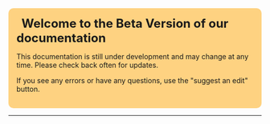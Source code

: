 <div style='background-color: rgba(255,165,0,0.49); border-radius: 10px; padding: 1rem;'>
    <span style="font-size: 24px; font-weight: bold; vertical-align: middle; margin-left: 10px;" >
        Welcome to the Beta Version of our documentation
    </span>
    <p>
        This documentation is still under development and may change at any time. 
        Please check back often for updates.
    </p>
    <p>
        If you see any errors or have any questions, use the "suggest an edit" button. 
    </p>
</div>

<hr>
